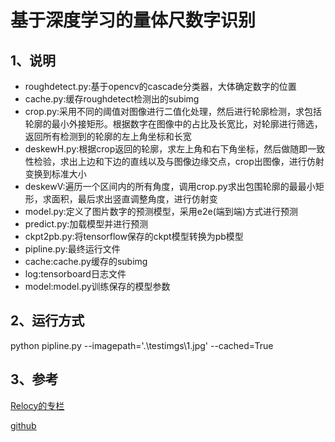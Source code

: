 # 基于深度学习的量体尺数字识别 #


## 1、说明 
+ roughdetect.py:基于opencv的cascade分类器，大体确定数字的位置
+ cache.py:缓存roughdetect检测出的subimg
+ crop.py:采用不同的阈值对图像进行二值化处理，然后进行轮廓检测，求包括轮廓的最小外接矩形。根据数字在图像中的占比及长宽比，对轮廓进行筛选，返回所有检测到的轮廓的左上角坐标和长宽
+ deskewH.py:根据crop返回的轮廓，求左上角和右下角坐标，然后做随即一致性检验，求出上边和下边的直线以及与图像边缘交点，crop出图像，进行仿射变换到标准大小
+ deskewV:遍历一个区间内的所有角度，调用crop.py求出包围轮廓的最最小矩形，求面积，最后求出竖直调整角度，进行仿射变
+ model.py:定义了图片数字的预测模型，采用e2e(端到端)方式进行预测
+ predict.py:加载模型并进行预测
+ ckpt2pb.py:将tensorflow保存的ckpt模型转换为pb模型
+ pipline.py:最终运行文件
+ cache:cache.py缓存的subimg
+ log:tensorboard日志文件
+ model:model.py训练保存的模型参数

## 2、运行方式 ##
python pipline.py --imagepath='.\\testimgs\\1.jpg' --cached=True

## 3、参考 ##
[Relocy的专栏](https://blog.csdn.net/relocy)

[github](https://github.com/zeusees/HyperLPR)